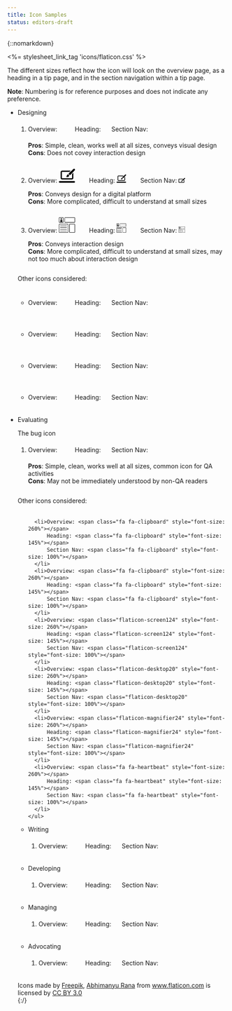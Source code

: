 ```yaml
---
title: Icon Samples
status: editors-draft
---
```


{::nomarkdown}

<%= stylesheet_link_tag 'icons/flaticon.css'  %>

<style>
  #examples li {
    margin-bottom: 2em;
  }

  #examples li li {
    margin-bottom: 2em;
  }
  
  #examples span {
    margin-right: 1em;
  }
  #examples img {
    margin-right: 2em;
  }
  #examples p {
    margin: 0;
  }
  #examples p:first-of-type {
    margin-top: 1em;
  }
</style>

<p>The different sizes reflect how the icon will look on the overview page, as a heading in a tip page, and in the section navigation within a tip page.</p>

<p><b>Note</b>: Numbering is for reference purposes and does not indicate any preference.</p>

<ul id="examples">
  <li>Designing
    <ol>
      <li>Overview: <span class="fa fa-paint-brush" style="font-size: 260%"></span>
          Heading: <span class="fa fa-paint-brush" style="font-size: 145%"></span>
          Section Nav: <span class="fa fa-paint-brush" style="font-size: 100%"></span>
          <p><b>Pros</b>: Simple, clean, works well at all sizes, conveys visual design</p>
          <p><b>Cons</b>: Does not covey interaction design</p>
      </li>
      <li>Overview: <img width="37" src="images/designing-large.png" alt="">
          Heading: <img width="22" src="images/designing-large.png" alt="">
          Section Nav: <img width="15" src="images/designing-small.png" alt="">
          <p><b>Pros</b>: Conveys design for a digital platform</p>
          <p><b>Cons</b>: More complicated, difficult to understand at small sizes</p>
      </li>
      <li>Overview: <img width="37" src="images/designing-2-large.png" alt="">
          Heading: <img width="22" src="images/designing-2-large.png" alt="">
          Section Nav: <img width="15" src="images/designing-2-large.png" alt="">
          <p><b>Pros</b>: Conveys interaction design</p>
          <p><b>Cons</b>: More complicated, difficult to understand at small sizes, may not too much about interaction design</p>
      </li>
    </ol>
    <p>Other icons considered:<br><br></p>
    <ul>
      <li>Overview: <span class="flaticon-compass56" style="font-size: 260%"></span>
          Heading: <span class="flaticon-compass56" style="font-size: 145%"></span>
          Section Nav: <span class="flaticon-compass56" style="font-size: 100%"></span>
      </li>
      <li>Overview: <span class="flaticon-design21" style="font-size: 260%"></span>
          Heading: <span class="flaticon-design21" style="font-size: 145%"></span>
          Section Nav: <span class="flaticon-design21" style="font-size: 100%"></span>
      </li>
      <li>Overview: <span class="flaticon-graphicseditor8" style="font-size: 260%"></span>
          Heading: <span class="flaticon-graphicseditor8" style="font-size: 145%"></span>
          Section Nav: <span class="flaticon-graphicseditor8" style="font-size: 100%"></span>
      </li>
      <li>Overview: <span class="flaticon-paintbrush2" style="font-size: 260%"></span>
          Heading: <span class="flaticon-paintbrush2" style="font-size: 145%"></span>
          Section Nav: <span class="flaticon-paintbrush2" style="font-size: 100%"></span>
      </li>
    </ul>
  </li>
  <li>Evaluating
    <p>The bug icon </p>
    <ol>
      <li>Overview: <span class="fa fa-bug" style="font-size: 260%"></span>
          Heading: <span class="fa fa-bug" style="font-size: 145%"></span>
          Section Nav: <span class="fa fa-bug" style="font-size: 100%"></span>
          <p><b>Pros</b>: Simple, clean, works well at all sizes, common icon for QA activities</p>
          <p><b>Cons</b>: May not be immediately understood by non-QA readers
          </p>
      </li>
    </ol>
    <p>Other icons considered:<br><br></p>
    <ul>
    
      <li>Overview: <span class="fa fa-clipboard" style="font-size: 260%"></span>
          Heading: <span class="fa fa-clipboard" style="font-size: 145%"></span>
          Section Nav: <span class="fa fa-clipboard" style="font-size: 100%"></span>
      </li>
      <li>Overview: <span class="fa fa-clipboard" style="font-size: 260%"></span>
          Heading: <span class="fa fa-clipboard" style="font-size: 145%"></span>
          Section Nav: <span class="fa fa-clipboard" style="font-size: 100%"></span>
      </li>
      <li>Overview: <span class="flaticon-screen124" style="font-size: 260%"></span>
          Heading: <span class="flaticon-screen124" style="font-size: 145%"></span>
          Section Nav: <span class="flaticon-screen124" style="font-size: 100%"></span>
      </li>
      <li>Overview: <span class="flaticon-desktop20" style="font-size: 260%"></span>
          Heading: <span class="flaticon-desktop20" style="font-size: 145%"></span>
          Section Nav: <span class="flaticon-desktop20" style="font-size: 100%"></span>
      </li>
      <li>Overview: <span class="flaticon-magnifier24" style="font-size: 260%"></span>
          Heading: <span class="flaticon-magnifier24" style="font-size: 145%"></span>
          Section Nav: <span class="flaticon-magnifier24" style="font-size: 100%"></span>
      </li>
      <li>Overview: <span class="fa fa-heartbeat" style="font-size: 260%"></span>
          Heading: <span class="fa fa-heartbeat" style="font-size: 145%"></span>
          Section Nav: <span class="fa fa-heartbeat" style="font-size: 100%"></span>
      </li>
    </ul>
  </li>
  <li>Writing
    <ol>
      <li>Overview: <span class="fa fa-pencil" style="font-size: 260%"></span>
          Heading: <span class="fa fa-pencil" style="font-size: 145%"></span>
          Section Nav: <span class="fa fa-pencil" style="font-size: 100%"></span>
      </li>
    </ol>
  </li>
  <li>Developing
    <ol>
      <li>Overview: <span class="fa fa-code" style="font-size: 260%"></span>
          Heading: <span class="fa fa-code" style="font-size: 145%"></span>
          Section Nav: <span class="fa fa-code" style="font-size: 100%"></span>
      </li>
    </ol>
  </li>
  <li>Managing
    <ol>
      <li>Overview: <span class="fa fa-cogs" style="font-size: 260%"></span>
          Heading: <span class="fa fa-cogs" style="font-size: 145%"></span>
          Section Nav: <span class="fa fa-cogs" style="font-size: 100%"></span>
      </li>
    </ol>
  </li>
  <li>Advocating
    <ol>
      <li>Overview: <span class="flaticon-megaphone18" style="font-size: 260%"></span>
          Heading: <span class="flaticon-megaphone18" style="font-size: 145%"></span>
          Section Nav: <span class="flaticon-megaphone18" style="font-size: 100%"></span>
      </li>
    </ol>
  </li>
</ul>

<div>Icons made by <a href="http://www.flaticon.com/authors/freepik" title="Freepik">Freepik</a>, <a href="http://www.flaticon.com/authors/abhimanyu-rana" title="Abhimanyu Rana">Abhimanyu Rana</a> from <a href="http://www.flaticon.com" title="Flaticon">www.flaticon.com</a>             is licensed by <a href="http://creativecommons.org/licenses/by/3.0/" title="Creative Commons BY 3.0">CC BY 3.0</a></div>

{:/}